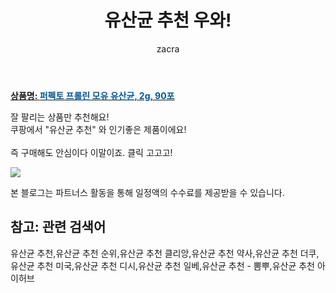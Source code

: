 ﻿---
layout: post
title:  "유산균 추천 우와!"
author: zacra
categories: [ 아이템 ]
tags: [유산균 추천,유산균 추천 순위,유산균 추천 클리앙,유산균 추천 약사,유산균 추천 더쿠,유산균 추천 미국,유산균 추천 디시,유산균 추천 일베,유산균 추천 - 뽐뿌,유산균 추천 아이허브]
image: https://static.coupangcdn.com/image/retail/images/2020/07/02/17/6/32d7fe4f-23ae-423a-93fc-94bf8260eb54.jpg 
description: "쿠팡에서 유산균 추천 관련 상품으로 가장 잘팔리는 제품 중 하나라는 사실!!."
rating: 4.5
---

<a href="https://link.coupang.com/re/AFFSDP?lptag=AF8407795&pageKey=1837381318&itemId=3124083239&vendorItemId=71006418808&traceid=V0-153-9b448839c8460492"><b>상품명: <font color='#01579B'>퍼펙토 프롤린 모유 유산균, 2g, 90포</font></b></a>

잘 팔리는 상품만 추천해요!<br/>
쿠팡에서 "유산균 추천" 와 인기좋은 제품이에요!<br/><br/>
즉 구매해도 안심이다 이말이죠. 클릭 고고고! <br/>



<a href="https://link.coupang.com/re/AFFSDP?lptag=AF8407795&pageKey=1837381318&itemId=3124083239&vendorItemId=71006418808&traceid=V0-153-9b448839c8460492"><img src="https://thumbnail6.coupangcdn.com/thumbnails/remote/q89/image/retail/images/2020/07/02/14/3/ee930501-6859-4913-83ae-16b7c83b124d.jpg"></a> 

본 블로그는 파트너스 활동을 통해 일정액의 수수료를 제공받을 수 있습니다.

## 참고: 관련 검색어    
유산균 추천,유산균 추천 순위,유산균 추천 클리앙,유산균 추천 약사,유산균 추천 더쿠,유산균 추천 미국,유산균 추천 디시,유산균 추천 일베,유산균 추천 - 뽐뿌,유산균 추천 아이허브
